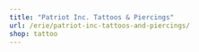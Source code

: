 ```yaml
---
title: "Patriot Inc. Tattoos & Piercings"
url: /erie/patriot-inc-tattoos-and-piercings/
shop: tattoo
---
```

